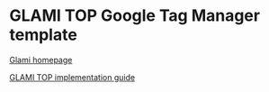 # GLAMI TOP Google Tag Manager template


[Glami homepage](https://www.glami.cz/)

[GLAMI TOP implementation guide](https://www.glami.cz/info/reviews/implementation/?locale=en_US)
